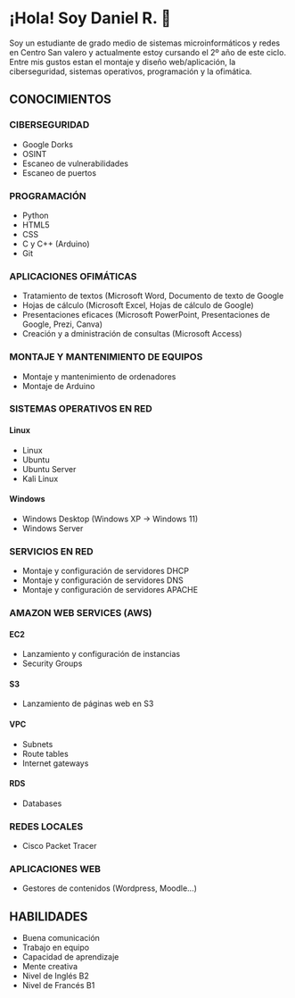 # ¡Hola! Soy Daniel R. 👋
Soy un estudiante de grado medio de sistemas microinformáticos y redes en Centro San valero y actualmente estoy cursando el 2º año de este ciclo.
Entre mis gustos estan el montaje y diseño web/aplicación, la ciberseguridad, sistemas operativos, programación y la ofimática.

## CONOCIMIENTOS
### CIBERSEGURIDAD
  - Google Dorks
  - OSINT
  - Escaneo de vulnerabilidades
  - Escaneo de puertos
### PROGRAMACIÓN
  - Python
  - HTML5
  - CSS
  - C y C++ (Arduino)
  - Git
### APLICACIONES OFIMÁTICAS 
  - Tratamiento de textos (Microsoft Word, Documento de texto de Google
  - Hojas de cálculo (Microsoft Excel, Hojas de cálculo de Google)
  - Presentaciones eficaces (Microsoft PowerPoint, Presentaciones de Google, Prezi, Canva)
  - Creación y a dministración de consultas (Microsoft Access)
### MONTAJE Y MANTENIMIENTO DE EQUIPOS
  - Montaje y mantenimiento de ordenadores
  - Montaje de Arduino
### SISTEMAS OPERATIVOS EN RED
  #### Linux
  - Linux
  - Ubuntu
  - Ubuntu Server
  - Kali Linux
  #### Windows
  - Windows Desktop (Windows XP -> Windows 11)
  - Windows Server
### SERVICIOS EN RED 
  - Montaje y configuración de servidores DHCP
  - Montaje y configuración de servidores DNS
  - Montaje y configuración de servidores APACHE
### AMAZON WEB SERVICES (AWS)
  #### EC2
  - Lanzamiento y configuración de instancias
  - Security Groups
  #### S3
  - Lanzamiento de páginas web en S3
  #### VPC
  - Subnets
  - Route tables
  - Internet gateways
  #### RDS
  - Databases
### REDES LOCALES
  - Cisco Packet Tracer
### APLICACIONES WEB
  - Gestores de contenidos (Wordpress, Moodle...)
## HABILIDADES
- Buena comunicación
- Trabajo en equipo
- Capacidad de aprendizaje
- Mente creativa
- Nivel de Inglés B2
- Nivel de Francés B1
<!--
**a25593/a25593** is a ✨ _special_ ✨ repository because its `README.md` (this file) appears on your GitHub profile.
